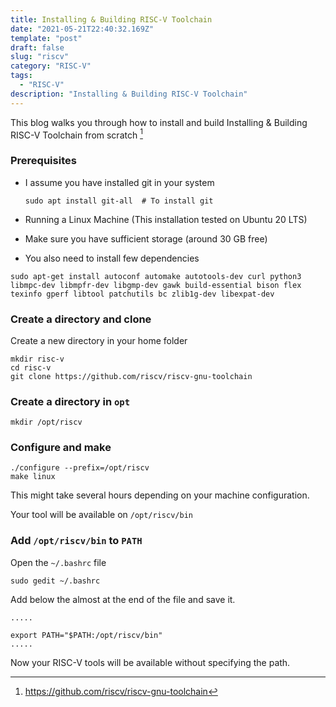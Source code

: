 ```yaml
---
title: Installing & Building RISC-V Toolchain 
date: "2021-05-21T22:40:32.169Z"
template: "post"
draft: false
slug: "riscv"
category: "RISC-V"
tags:
  - "RISC-V"
description: "Installing & Building RISC-V Toolchain"
---
```

This blog walks you through how to install and build Installing & Building RISC-V Toolchain from scratch [^1]

### Prerequisites 
- I assume you have installed git in your system 
  ```
  sudo apt install git-all  # To install git
  ```
- Running a Linux Machine (This installation tested on Ubuntu 20 LTS)

- Make sure you have sufficient storage (around 30 GB free)
- You also need to install few dependencies 

```
sudo apt-get install autoconf automake autotools-dev curl python3 libmpc-dev libmpfr-dev libgmp-dev gawk build-essential bison flex texinfo gperf libtool patchutils bc zlib1g-dev libexpat-dev
```

### Create a directory and clone 
 Create a new directory in your home folder
  ```
  mkdir risc-v
  cd risc-v
  git clone https://github.com/riscv/riscv-gnu-toolchain
```
### Create a directory in `opt` 
 
 ```
mkdir /opt/riscv
```
### Configure and make 

```
./configure --prefix=/opt/riscv
make linux
```

This might take several hours depending on your machine configuration.

Your tool will be available on `/opt/riscv/bin`

### Add `/opt/riscv/bin` to `PATH`

Open the `~/.bashrc` file 

```
sudo gedit ~/.bashrc 
```
Add below the almost at the end of the file and save it. 
```
.....

export PATH="$PATH:/opt/riscv/bin"
.....
```
Now your RISC-V tools will be available without specifying the path. 


[^1]: https://github.com/riscv/riscv-gnu-toolchain





